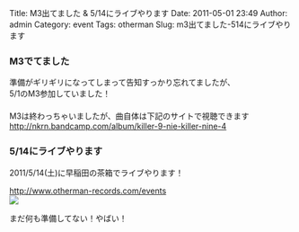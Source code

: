Title: M3出てました & 5/14にライブやります
Date: 2011-05-01 23:49
Author: admin
Category: event
Tags: otherman
Slug: m3出てました-514にライブやります

  

### M3でてました

準備がギリギリになってしまって告知すっかり忘れてましたが、  
5/1のM3参加していました！  
　  
M3は終わっちゃいましたが、曲自体は下記のサイトで視聴できます  
<http://nkrn.bandcamp.com/album/killer-9-nie-killer-nine-4>

### 5/14にライブやります

2011/5/14(土)に早稲田の茶箱でライブやります！

<http://www.otherman-records.com/events>  
![](http://www.otherman-records.com/images/events/theothermanshow4.png)

まだ何も準備してない！やばい！

